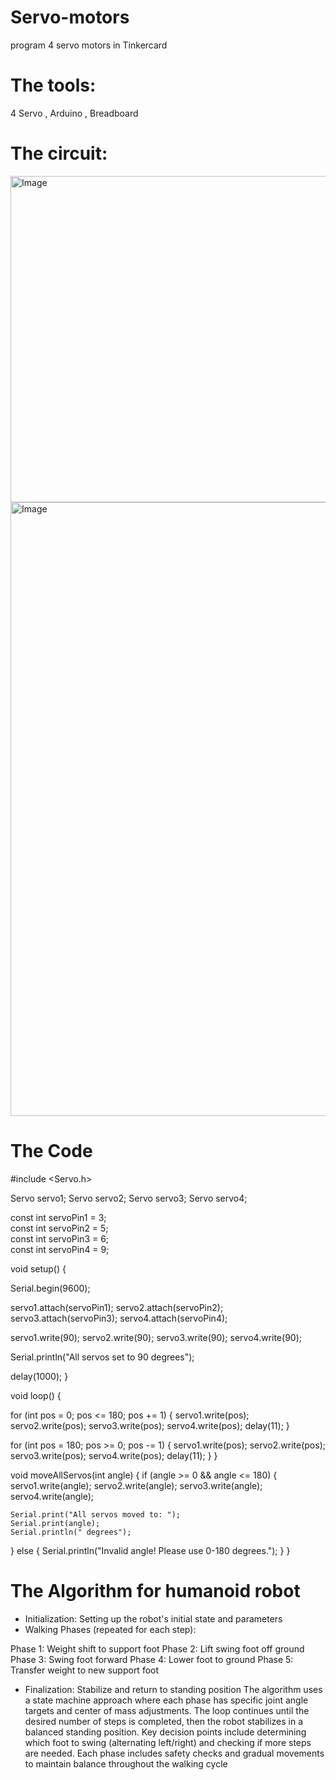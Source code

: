 # Servo-motors
program 4 servo motors in Tinkercard 

# The tools:
4 Servo , 
Arduino ,
Breadboard

# The circuit: 
<img width="968" height="522" alt="Image" src="https://github.com/user-attachments/assets/6f135eed-8284-4b1f-80c4-ddcc2f256fb0" />
<img width="1579" height="982" alt="Image" src="https://github.com/user-attachments/assets/9a73d8f3-ffd0-42d8-a09d-d02ee6240cb0" />

# The Code 
#include <Servo.h>

Servo servo1;
Servo servo2;
Servo servo3;
Servo servo4;


const int servoPin1 = 3;  
const int servoPin2 = 5;  
const int servoPin3 = 6;  
const int servoPin4 = 9;  

void setup() {
  
  Serial.begin(9600);
  
  servo1.attach(servoPin1);
  servo2.attach(servoPin2);
  servo3.attach(servoPin3);
  servo4.attach(servoPin4);
  
  
  servo1.write(90);
  servo2.write(90);
  servo3.write(90);
  servo4.write(90);
  
  Serial.println("All servos set to 90 degrees");
  
  delay(1000);
}

void loop() {
 
  for (int pos = 0; pos <= 180; pos += 1) {
    servo1.write(pos);
    servo2.write(pos);
    servo3.write(pos);
    servo4.write(pos);
    delay(11); 
  }
  
  
  for (int pos = 180; pos >= 0; pos -= 1) {
    servo1.write(pos);
    servo2.write(pos);
    servo3.write(pos);
    servo4.write(pos);
    delay(11); 
  }
}

void moveAllServos(int angle) {
  if (angle >= 0 && angle <= 180) {
    servo1.write(angle);
    servo2.write(angle);
    servo3.write(angle);
    servo4.write(angle);
    
    Serial.print("All servos moved to: ");
    Serial.print(angle);
    Serial.println(" degrees");
  } else {
    Serial.println("Invalid angle! Please use 0-180 degrees.");
  }
}





# The Algorithm for humanoid robot 
* Initialization: Setting up the robot's initial state and parameters
* Walking Phases (repeated for each step):

Phase 1: Weight shift to support foot
Phase 2: Lift swing foot off ground
Phase 3: Swing foot forward
Phase 4: Lower foot to ground
Phase 5: Transfer weight to new support foot

* Finalization: Stabilize and return to standing position
The algorithm uses a state machine approach where each phase has specific joint angle targets and center of mass adjustments. The loop continues until the desired number of steps is completed, then the robot stabilizes in a balanced standing position.
Key decision points include determining which foot to swing (alternating left/right) and checking if more steps are needed. Each phase includes safety checks and gradual movements to maintain balance throughout the walking cycle

